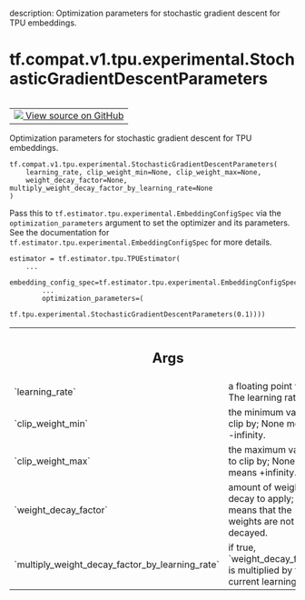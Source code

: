 description: Optimization parameters for stochastic gradient descent for TPU embeddings.

<div itemscope itemtype="http://developers.google.com/ReferenceObject">
<meta itemprop="name" content="tf.compat.v1.tpu.experimental.StochasticGradientDescentParameters" />
<meta itemprop="path" content="Stable" />
<meta itemprop="property" content="__init__"/>
</div>

# tf.compat.v1.tpu.experimental.StochasticGradientDescentParameters

<!-- Insert buttons and diff -->

<table class="tfo-notebook-buttons tfo-api nocontent" align="left">
<td>
  <a target="_blank" href="https://github.com/tensorflow/tensorflow/blob/r2.2/tensorflow/python/tpu/tpu_embedding.py#L486-L525">
    <img src="https://www.tensorflow.org/images/GitHub-Mark-32px.png" />
    View source on GitHub
  </a>
</td>
</table>



Optimization parameters for stochastic gradient descent for TPU embeddings.

<pre class="devsite-click-to-copy prettyprint lang-py tfo-signature-link">
<code>tf.compat.v1.tpu.experimental.StochasticGradientDescentParameters(
    learning_rate, clip_weight_min=None, clip_weight_max=None,
    weight_decay_factor=None, multiply_weight_decay_factor_by_learning_rate=None
)
</code></pre>



<!-- Placeholder for "Used in" -->

Pass this to `tf.estimator.tpu.experimental.EmbeddingConfigSpec` via the
`optimization_parameters` argument to set the optimizer and its parameters.
See the documentation for `tf.estimator.tpu.experimental.EmbeddingConfigSpec`
for more details.

```
estimator = tf.estimator.tpu.TPUEstimator(
    ...
    embedding_config_spec=tf.estimator.tpu.experimental.EmbeddingConfigSpec(
        ...
        optimization_parameters=(
            tf.tpu.experimental.StochasticGradientDescentParameters(0.1))))
```

<!-- Tabular view -->
 <table class="responsive fixed orange">
<colgroup><col width="214px"><col></colgroup>
<tr><th colspan="2"><h2 class="add-link">Args</h2></th></tr>

<tr>
<td>
`learning_rate`
</td>
<td>
a floating point value. The learning rate.
</td>
</tr><tr>
<td>
`clip_weight_min`
</td>
<td>
the minimum value to clip by; None means -infinity.
</td>
</tr><tr>
<td>
`clip_weight_max`
</td>
<td>
the maximum value to clip by; None means +infinity.
</td>
</tr><tr>
<td>
`weight_decay_factor`
</td>
<td>
amount of weight decay to apply; None means that the
weights are not decayed.
</td>
</tr><tr>
<td>
`multiply_weight_decay_factor_by_learning_rate`
</td>
<td>
if true,
`weight_decay_factor` is multiplied by the current learning rate.
</td>
</tr>
</table>




